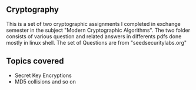 ## Cryptography

This is a set of two cryptographic assignments I completed in exchange semester in the subject "Modern Cryptographic Algorithms".
The two folder consists of various question and related answers in differents pdfs done mostly in linux shell.
The set of Questions are from "seedsecuritylabs.org"

## Topics covered
- Secret Key Encryptions
- MD5 collisions and so on
